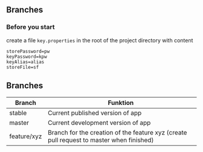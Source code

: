 ## Branches
### Before you start
create a file ```key.properties``` in the root of the project directory with content

```
storePassword=pw
keyPassword=kpw
keyAlias=alias
storeFile=sf
```

## Branches
Branch|Funktion
-|-
stable|Current published version of app
master|Current development version of app
feature/xyz|Branch for the creation of the feature xyz (create pull request to master when finished)

